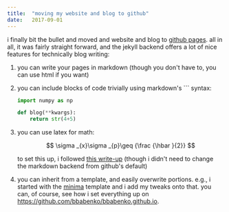 ```yaml
---
title:  "moving my website and blog to github"
date:   2017-09-01
---
```


i finally bit the bullet and moved and website and blog to [github pages](https://pages.github.com/).  all in all, it was fairly straight forward, and the jekyll backend offers a lot of nice features for technically blog writing:

1. you can write your pages in markdown (though you don't have to, you can use html if you want)

2. you can include blocks of code trivially using markdown's ``` syntax:

    ```python
    import numpy as np

    def blog(**kwargs):
        return str(4+5)
    ```

3. you can use latex for math:

    $$ \sigma _{x}\sigma _{p}\geq {\frac {\hbar }{2}} $$

    to set this up, i followed [this write-up](http://haixing-hu.github.io/programming/2013/09/20/how-to-use-mathjax-in-jekyll-generated-github-pages/) (though i didn't need to change the markdown backend from github's default)

4. you can inherit from a template, and easily overwrite portions.  e.g., i started with the [minima](https://github.com/jekyll/minima) template and i add my tweaks onto that.
you can, of course, see how i set everything up on https://github.com/bbabenko/bbabenko.github.io.
